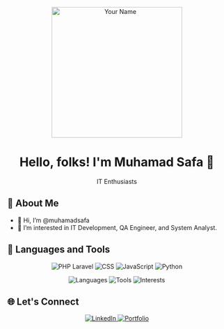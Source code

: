 <!-- Header -->
<p align="center">
  <img src="https://your-image-url.com/your-animated-image.gif" width="300" alt="Your Name">
</p>

<!-- Title -->
<h1 align="center">Hello, folks! I'm Muhamad Safa 👋</h1>
<p align="center">IT Enthusiasts </p>



<!-- About Me -->
## 🚀 About Me
- 👋 Hi, I’m @muhamadsafa
- 👀 I’m interested in IT Development, QA Engineer, and System Analyst.


<!-- Featured Projects 
## 🛠️ Featured Projects
| Project | Description |
|---------|-------------|
| [Project A](https://link-to-project-a) | Short description of Project A |
| [Project B](https://link-to-project-b) | Brief overview of Project B | -->

<!-- GitHub Stats 
## 📊 GitHub Stats
<p align="center">
  <img src="https://github-readme-stats.vercel.app/api?username=yourusername&show_icons=true&theme=radical" alt="GitHub Stats">
</p> ->

<!-- Languages Used -->
## 🔧 Languages and Tools
<p align="center">
   <img src="https://img.shields.io/badge/Code-HTML-red" alt=" PHP Laravel">
   <img src="https://img.shields.io/badge/Code-CSS-blue" alt="CSS">
  <img src="https://img.shields.io/badge/Code-JavaScript-yellow" alt="JavaScript">
  <img src="https://img.shields.io/badge/Code-Python-blue" alt="Python">

<!-- Badges -->
<p align="center">
  <img src="https://img.shields.io/badge/Languages-HTML%20%7C%20CSS%20%7C%20JavaScript%20%7C%20Python-brightgreen" alt="Languages">
  <img src="https://img.shields.io/badge/Tools-VSCode%20%7C%20Figma%20%7C%20SQL-blueviolet" alt="Tools">
  <img src="https://img.shields.io/badge/Interests-Web Development%20%7C%20System Analyst%20%7C%20Data Science -green" alt="Interests">
</p>

<!-- Let's Connect -->
## 🌐 Let's Connect
<p align="center">
  <a href="https://linkedin.com/in/msafadh" target="_blank">
    <img src="https://img.shields.io/badge/LinkedIn-blue?style=for-the-badge&logo=LinkedIn" alt="LinkedIn">
  </a>
  <a href="https://drive.google.com/file/d/1eycNJRJLwnjoF86VqCIBX-1_jBDwb_CY/view?usp=sharing" target="_blank">
    <img src="https://img.shields.io/badge/Portfolio-black?style=for-the-badge&logo=github" alt="Portfolio">
  </a>
</p>

<!-- Footer
<p align="center">https://github.com/muhamadsafa</p>  -->
